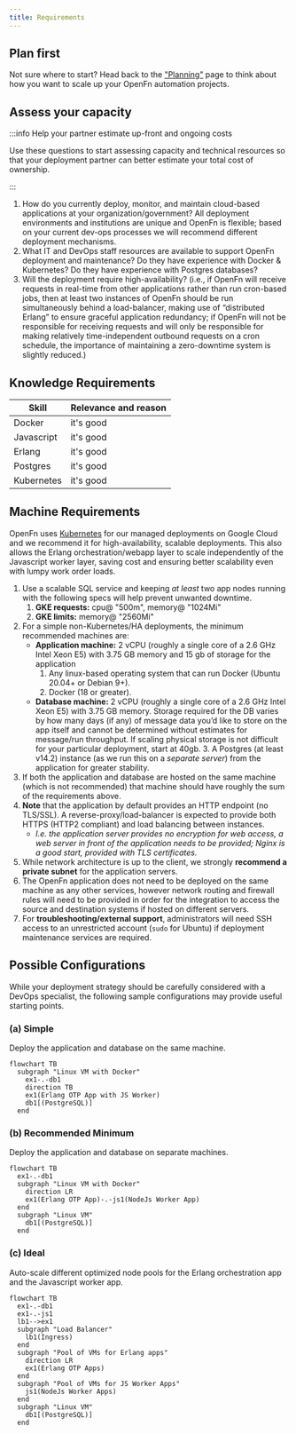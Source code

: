 ```yaml
---
title: Requirements
---
```


## Plan first

Not sure where to start? Head back to the
["Planning"](/documentation/deploy/options) page to think about how you want to
scale up your OpenFn automation projects.

## Assess your capacity

:::info Help your partner estimate up-front and ongoing costs

Use these questions to start assessing capacity and technical resources so that
your deployment partner can better estimate your total cost of ownership.

:::

1. How do you currently deploy, monitor, and maintain cloud-based applications
   at your organization/government? All deployment environments and institutions
   are unique and OpenFn is flexible; based on your current dev-ops processes we
   will recommend different deployment mechanisms.
2. What IT and DevOps staff resources are available to support OpenFn deployment
   and maintenance? Do they have experience with Docker & Kubernetes? Do they
   have experience with Postgres databases?
3. Will the deployment require high-availability? (i.e., if OpenFn will receive
   requests in real-time from other applications rather than run cron-based
   jobs, then at least two instances of OpenFn should be run simultaneously
   behind a load-balancer, making use of “distributed Erlang” to ensure graceful
   application redundancy; if OpenFn will not be responsible for receiving
   requests and will only be responsible for making relatively time-independent
   outbound requests on a cron schedule, the importance of maintaining a
   zero-downtime system is slightly reduced.)

## Knowledge Requirements

| Skill      | Relevance and reason |
| ---------- | -------------------- |
| Docker     | it's good            |
| Javascript | it's good            |
| Erlang     | it's good            |
| Postgres   | it's good            |
| Kubernetes | it's good            |

## Machine Requirements

OpenFn uses [Kubernetes](https://kubernetes.io/) for our managed deployments on
Google Cloud and we recommend it for high-availability, scalable deployments.
This also allows the Erlang orchestration/webapp layer to scale independently of
the Javascript worker layer, saving cost and ensuring better scalability even
with lumpy work order loads.

1. Use a scalable SQL service and keeping _at least_ two app nodes running with
   the following specs will help prevent unwanted downtime.
   1. **GKE requests:** cpu@ "500m", memory@ "1024Mi"
   2. **GKE limits:** memory@ "2560Mi"
2. For a simple non-Kubernetes/HA deployments, the minimum recommended machines
   are:
   - **Application machine:** 2 vCPU (roughly a single core of a 2.6 GHz Intel
     Xeon E5) with 3.75 GB memory and 15 gb of storage for the application
     1. Any linux-based operating system that can run Docker (Ubuntu 20.04+ or
        Debian 9+).
     2. Docker (18 or greater).
   - **Database machine:** 2 vCPU (roughly a single core of a 2.6 GHz Intel Xeon
     E5) with 3.75 GB memory. Storage required for the DB varies by how many
     days (if any) of message data you’d like to store on the app itself and
     cannot be determined without estimates for message/run throughput. If
     scaling physical storage is not difficult for your particular deployment,
     start at 40gb. 3. A Postgres (at least v14.2) instance (as we run this on a
     _separate server_) from the application for greater stability.
3. If both the application and database are hosted on the same machine (which is
   not recommended) that machine should have roughly the sum of the requirements
   above.
4. **Note** that the application by default provides an HTTP endpoint (no
   TLS/SSL). A reverse-proxy/load-balancer is expected to provide both HTTPS
   (HTTP2 compliant) and load balancing between instances.
   - _I.e. the application server provides no encryption for web access, a web
     server in front of the application needs to be provided; Nginx is a good
     start, provided with TLS certificates._
5. While network architecture is up to the client, we strongly **recommend a
   private subnet** for the application servers.
6. The OpenFn application does not need to be deployed on the same machine as
   any other services, however network routing and firewall rules will need to
   be provided in order for the integration to access the source and destination
   systems if hosted on different servers.
7. For **troubleshooting/external support**, administrators will need SSH access
   to an unrestricted account (`sudo` for Ubuntu) if deployment maintenance
   services are required.

## Possible Configurations

While your deployment strategy should be carefully considered with a DevOps
specialist, the following sample configurations may provide useful starting
points.

### (a) Simple

Deploy the application and database on the same machine.

```mermaid
flowchart TB
  subgraph "Linux VM with Docker"
    ex1-.-db1
    direction TB
    ex1(Erlang OTP App with JS Worker)
    db1[(PostgreSQL)]
  end
```

### (b) Recommended Minimum

Deploy the application and database on separate machines.

```mermaid
flowchart TB
  ex1-.-db1
  subgraph "Linux VM with Docker"
    direction LR
    ex1(Erlang OTP App)-.-js1(NodeJs Worker App)
  end
  subgraph "Linux VM"
    db1[(PostgreSQL)]
  end
```

### (c) Ideal

Auto-scale different optimized node pools for the Erlang orchestration app and
the Javascript worker app.

```mermaid
flowchart TB
  ex1-.-db1
  ex1-.-js1
  lb1-->ex1
  subgraph "Load Balancer"
    lb1(Ingress)
  end
  subgraph "Pool of VMs for Erlang apps"
    direction LR
    ex1(Erlang OTP Apps)
  end
  subgraph "Pool of VMs for JS Worker Apps"
    js1(NodeJs Worker Apps)
  end
  subgraph "Linux VM"
    db1[(PostgreSQL)]
  end
```

